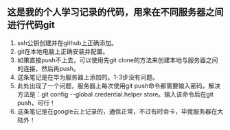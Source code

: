 ## 这是我的个人学习记录的代码，用来在不同服务器之间进行代码git

1. ssh公钥创建并在github上正确添加。
2. git在本地电脑上正确安装并配置。
3. 如果直接push不上去，可以使用先git clone的方法来创建本地与服务器之间的连接，然后再push。
4. 这条笔记是在华为服务器上添加的。1-3步没有问题。
5. 此处出现了一个问题，服务器上每次使用git push命令都需要输入密码，解决方法是：git config --global credential.helper store。输入该命令后在git push，可行！
6. 这条笔记是在google云上记录的，通信正常，不过有时会卡，毕竟服务器在大陆外！
